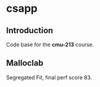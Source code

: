 # csapp
## Introduction
Code base for the **cmu-213** course.

## Malloclab
Segregated Fit, final perf score 83.
